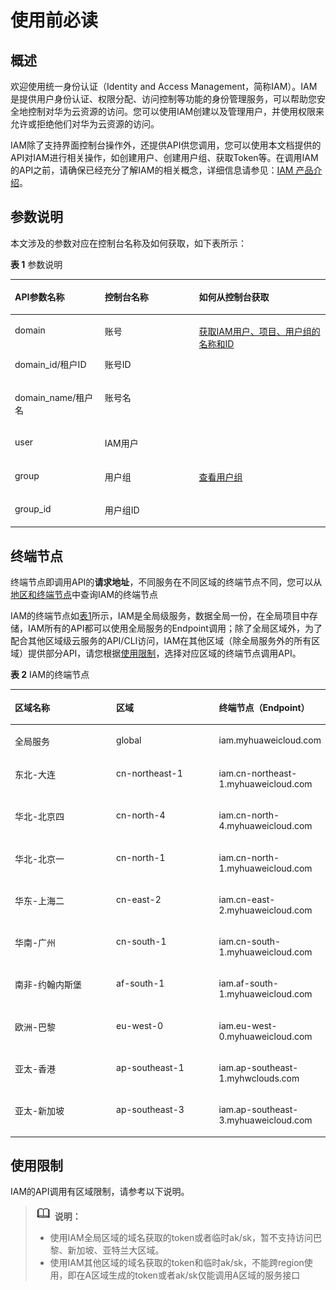 # 使用前必读<a name="zh-cn_topic_0057845582"></a>

## 概述<a name="section9582127133218"></a>

欢迎使用统一身份认证（Identity and Access Management，简称IAM）。IAM是提供用户身份认证、权限分配、访问控制等功能的身份管理服务，可以帮助您安全地控制对华为云资源的访问。您可以使用IAM创建以及管理用户，并使用权限来允许或拒绝他们对华为云资源的访问。

IAM除了支持界面控制台操作外，还提供API供您调用，您可以使用本文档提供的API对IAM进行相关操作，如创建用户、创建用户组、获取Token等。在调用IAM的API之前，请确保已经充分了解IAM的相关概念，详细信息请参见：[IAM 产品介绍](https://support.huaweicloud.com/productdesc-iam/iam_01_0026.html)。

## 参数说明<a name="section1359652110585"></a>

本文涉及的参数对应在控制台名称及如何获取，如下表所示：

**表 1**  参数说明

<a name="table1775352110590"></a>
<table><thead align="left"><tr id="row17531621205918"><th class="cellrowborder" valign="top" width="28.51%" id="mcps1.2.4.1.1"><p id="p2753112116590"><a name="p2753112116590"></a><a name="p2753112116590"></a>API参数名称</p>
</th>
<th class="cellrowborder" valign="top" width="29.94%" id="mcps1.2.4.1.2"><p id="p1575315219594"><a name="p1575315219594"></a><a name="p1575315219594"></a>控制台名称</p>
</th>
<th class="cellrowborder" valign="top" width="41.55%" id="mcps1.2.4.1.3"><p id="p14609557128"><a name="p14609557128"></a><a name="p14609557128"></a>如何从控制台获取</p>
</th>
</tr>
</thead>
<tbody><tr id="row1983455710311"><td class="cellrowborder" valign="top" width="28.51%" headers="mcps1.2.4.1.1 "><p id="p88351057935"><a name="p88351057935"></a><a name="p88351057935"></a>domain</p>
</td>
<td class="cellrowborder" valign="top" width="29.94%" headers="mcps1.2.4.1.2 "><p id="p198350579316"><a name="p198350579316"></a><a name="p198350579316"></a>账号</p>
</td>
<td class="cellrowborder" rowspan="4" valign="top" width="41.55%" headers="mcps1.2.4.1.3 "><p id="p939118591875"><a name="p939118591875"></a><a name="p939118591875"></a><a href="获取IAM用户-项目-用户组的名称和ID.md">获取IAM用户、项目、用户组的名称和ID</a></p>
</td>
</tr>
<tr id="row16753202117597"><td class="cellrowborder" valign="top" headers="mcps1.2.4.1.1 "><p id="p207531121165910"><a name="p207531121165910"></a><a name="p207531121165910"></a>domain_id/租户ID</p>
</td>
<td class="cellrowborder" valign="top" headers="mcps1.2.4.1.2 "><p id="p27531921125916"><a name="p27531921125916"></a><a name="p27531921125916"></a>账号ID</p>
</td>
</tr>
<tr id="row1775314211597"><td class="cellrowborder" valign="top" headers="mcps1.2.4.1.1 "><p id="p475332113598"><a name="p475332113598"></a><a name="p475332113598"></a>domain_name/租户名</p>
</td>
<td class="cellrowborder" valign="top" headers="mcps1.2.4.1.2 "><p id="p5753152111593"><a name="p5753152111593"></a><a name="p5753152111593"></a>账号名</p>
</td>
</tr>
<tr id="row1634316554412"><td class="cellrowborder" valign="top" headers="mcps1.2.4.1.1 "><p id="p1134411556416"><a name="p1134411556416"></a><a name="p1134411556416"></a>user</p>
</td>
<td class="cellrowborder" valign="top" headers="mcps1.2.4.1.2 "><p id="p153444553419"><a name="p153444553419"></a><a name="p153444553419"></a>IAM用户</p>
</td>
</tr>
<tr id="row436204514713"><td class="cellrowborder" valign="top" width="28.51%" headers="mcps1.2.4.1.1 "><p id="p436216451677"><a name="p436216451677"></a><a name="p436216451677"></a>group</p>
</td>
<td class="cellrowborder" valign="top" width="29.94%" headers="mcps1.2.4.1.2 "><p id="p15362345773"><a name="p15362345773"></a><a name="p15362345773"></a>用户组</p>
</td>
<td class="cellrowborder" rowspan="2" valign="top" width="41.55%" headers="mcps1.2.4.1.3 "><p id="p1974044161218"><a name="p1974044161218"></a><a name="p1974044161218"></a><a href="https://support.huaweicloud.com/usermanual-iam/zh-cn_topic_0085605493.html" target="_blank" rel="noopener noreferrer">查看用户组</a></p>
</td>
</tr>
<tr id="row11130115441019"><td class="cellrowborder" valign="top" headers="mcps1.2.4.1.1 "><p id="p71311954181019"><a name="p71311954181019"></a><a name="p71311954181019"></a>group_id</p>
</td>
<td class="cellrowborder" valign="top" headers="mcps1.2.4.1.2 "><p id="p613165471013"><a name="p613165471013"></a><a name="p613165471013"></a>用户组ID</p>
</td>
</tr>
</tbody>
</table>

## 终端节点<a name="section1661773463712"></a>

终端节点即调用API的**请求地址**，不同服务在不同区域的终端节点不同，您可以从[地区和终端节点](https://developer.huaweicloud.com/endpoint?IAM)中查询IAM的终端节点

IAM的终端节点如[表1](#table11618183414370)所示，IAM是全局级服务，数据全局一份，在全局项目中存储，IAM所有的API都可以使用全局服务的Endpoint调用；除了全局区域外，为了配合其他区域级云服务的API/CLI访问，IAM在其他区域（除全局服务外的所有区域）提供部分API，请您根据[使用限制](#section48111232173215)，选择对应区域的终端节点调用API。

**表 2**  IAM的终端节点

<a name="table11618183414370"></a>
<table><thead align="left"><tr id="row1461814345375"><th class="cellrowborder" valign="top" width="33.33333333333333%" id="mcps1.2.4.1.1"><p id="p14618534163714"><a name="p14618534163714"></a><a name="p14618534163714"></a>区域名称</p>
</th>
<th class="cellrowborder" valign="top" width="33.33333333333333%" id="mcps1.2.4.1.2"><p id="p6618163423719"><a name="p6618163423719"></a><a name="p6618163423719"></a>区域</p>
</th>
<th class="cellrowborder" valign="top" width="33.33333333333333%" id="mcps1.2.4.1.3"><p id="p16182341375"><a name="p16182341375"></a><a name="p16182341375"></a>终端节点（Endpoint）</p>
</th>
</tr>
</thead>
<tbody><tr id="row9619113415378"><td class="cellrowborder" valign="top" width="33.33333333333333%" headers="mcps1.2.4.1.1 "><p id="p1961923411373"><a name="p1961923411373"></a><a name="p1961923411373"></a>全局服务</p>
</td>
<td class="cellrowborder" valign="top" width="33.33333333333333%" headers="mcps1.2.4.1.2 "><p id="p14619163410376"><a name="p14619163410376"></a><a name="p14619163410376"></a>global</p>
</td>
<td class="cellrowborder" valign="top" width="33.33333333333333%" headers="mcps1.2.4.1.3 "><p id="p126193343378"><a name="p126193343378"></a><a name="p126193343378"></a>iam.myhuaweicloud.com</p>
</td>
</tr>
<tr id="row12619123413715"><td class="cellrowborder" valign="top" width="33.33333333333333%" headers="mcps1.2.4.1.1 "><p id="p961910347371"><a name="p961910347371"></a><a name="p961910347371"></a>东北-大连</p>
</td>
<td class="cellrowborder" valign="top" width="33.33333333333333%" headers="mcps1.2.4.1.2 "><p id="p4619133419379"><a name="p4619133419379"></a><a name="p4619133419379"></a>cn-northeast-1</p>
</td>
<td class="cellrowborder" valign="top" width="33.33333333333333%" headers="mcps1.2.4.1.3 "><p id="p17619163463720"><a name="p17619163463720"></a><a name="p17619163463720"></a>iam.cn-northeast-1.myhuaweicloud.com</p>
</td>
</tr>
<tr id="row16619173411373"><td class="cellrowborder" valign="top" width="33.33333333333333%" headers="mcps1.2.4.1.1 "><p id="p15619123463714"><a name="p15619123463714"></a><a name="p15619123463714"></a>华北-北京四</p>
</td>
<td class="cellrowborder" valign="top" width="33.33333333333333%" headers="mcps1.2.4.1.2 "><p id="p56191234123718"><a name="p56191234123718"></a><a name="p56191234123718"></a>cn-north-4</p>
</td>
<td class="cellrowborder" valign="top" width="33.33333333333333%" headers="mcps1.2.4.1.3 "><p id="p2061911343376"><a name="p2061911343376"></a><a name="p2061911343376"></a>iam.cn-north-4.myhuaweicloud.com</p>
</td>
</tr>
<tr id="row561993493718"><td class="cellrowborder" valign="top" width="33.33333333333333%" headers="mcps1.2.4.1.1 "><p id="p18619334133720"><a name="p18619334133720"></a><a name="p18619334133720"></a>华北-北京一</p>
</td>
<td class="cellrowborder" valign="top" width="33.33333333333333%" headers="mcps1.2.4.1.2 "><p id="p16191034123718"><a name="p16191034123718"></a><a name="p16191034123718"></a>cn-north-1</p>
</td>
<td class="cellrowborder" valign="top" width="33.33333333333333%" headers="mcps1.2.4.1.3 "><p id="p461963463713"><a name="p461963463713"></a><a name="p461963463713"></a>iam.cn-north-1.myhuaweicloud.com</p>
</td>
</tr>
<tr id="row66191334153711"><td class="cellrowborder" valign="top" width="33.33333333333333%" headers="mcps1.2.4.1.1 "><p id="p186201034123719"><a name="p186201034123719"></a><a name="p186201034123719"></a>华东-上海二</p>
</td>
<td class="cellrowborder" valign="top" width="33.33333333333333%" headers="mcps1.2.4.1.2 "><p id="p9620193493714"><a name="p9620193493714"></a><a name="p9620193493714"></a>cn-east-2</p>
</td>
<td class="cellrowborder" valign="top" width="33.33333333333333%" headers="mcps1.2.4.1.3 "><p id="p462053418376"><a name="p462053418376"></a><a name="p462053418376"></a>iam.cn-east-2.myhuaweicloud.com</p>
</td>
</tr>
<tr id="row19620103413371"><td class="cellrowborder" valign="top" width="33.33333333333333%" headers="mcps1.2.4.1.1 "><p id="p126206343377"><a name="p126206343377"></a><a name="p126206343377"></a>华南-广州</p>
</td>
<td class="cellrowborder" valign="top" width="33.33333333333333%" headers="mcps1.2.4.1.2 "><p id="p2062016349372"><a name="p2062016349372"></a><a name="p2062016349372"></a>cn-south-1</p>
</td>
<td class="cellrowborder" valign="top" width="33.33333333333333%" headers="mcps1.2.4.1.3 "><p id="p0620173493718"><a name="p0620173493718"></a><a name="p0620173493718"></a>iam.cn-south-1.myhuaweicloud.com</p>
</td>
</tr>
<tr id="row562083416378"><td class="cellrowborder" valign="top" width="33.33333333333333%" headers="mcps1.2.4.1.1 "><p id="p5620534113714"><a name="p5620534113714"></a><a name="p5620534113714"></a>南非-约翰内斯堡</p>
</td>
<td class="cellrowborder" valign="top" width="33.33333333333333%" headers="mcps1.2.4.1.2 "><p id="p126201034163719"><a name="p126201034163719"></a><a name="p126201034163719"></a>af-south-1</p>
</td>
<td class="cellrowborder" valign="top" width="33.33333333333333%" headers="mcps1.2.4.1.3 "><p id="p106201934133715"><a name="p106201934133715"></a><a name="p106201934133715"></a>iam.af-south-1.myhuaweicloud.com</p>
</td>
</tr>
<tr id="row17620173415379"><td class="cellrowborder" valign="top" width="33.33333333333333%" headers="mcps1.2.4.1.1 "><p id="p9620434183717"><a name="p9620434183717"></a><a name="p9620434183717"></a>欧洲-巴黎</p>
</td>
<td class="cellrowborder" valign="top" width="33.33333333333333%" headers="mcps1.2.4.1.2 "><p id="p7620173411371"><a name="p7620173411371"></a><a name="p7620173411371"></a>eu-west-0</p>
</td>
<td class="cellrowborder" valign="top" width="33.33333333333333%" headers="mcps1.2.4.1.3 "><p id="p1762073413711"><a name="p1762073413711"></a><a name="p1762073413711"></a>iam.eu-west-0.myhuaweicloud.com</p>
</td>
</tr>
<tr id="row1162043412371"><td class="cellrowborder" valign="top" width="33.33333333333333%" headers="mcps1.2.4.1.1 "><p id="p76201134133720"><a name="p76201134133720"></a><a name="p76201134133720"></a>亚太-香港</p>
</td>
<td class="cellrowborder" valign="top" width="33.33333333333333%" headers="mcps1.2.4.1.2 "><p id="p162053412371"><a name="p162053412371"></a><a name="p162053412371"></a>ap-southeast-1</p>
</td>
<td class="cellrowborder" valign="top" width="33.33333333333333%" headers="mcps1.2.4.1.3 "><p id="p262110348371"><a name="p262110348371"></a><a name="p262110348371"></a>iam.ap-southeast-1.myhwclouds.com</p>
</td>
</tr>
<tr id="row1162163414379"><td class="cellrowborder" valign="top" width="33.33333333333333%" headers="mcps1.2.4.1.1 "><p id="p76211341379"><a name="p76211341379"></a><a name="p76211341379"></a>亚太-新加坡</p>
</td>
<td class="cellrowborder" valign="top" width="33.33333333333333%" headers="mcps1.2.4.1.2 "><p id="p1762193416378"><a name="p1762193416378"></a><a name="p1762193416378"></a>ap-southeast-3</p>
</td>
<td class="cellrowborder" valign="top" width="33.33333333333333%" headers="mcps1.2.4.1.3 "><p id="p106211340378"><a name="p106211340378"></a><a name="p106211340378"></a>iam.ap-southeast-3.myhuaweicloud.com</p>
</td>
</tr>
</tbody>
</table>

## 使用限制<a name="section48111232173215"></a>

IAM的API调用有区域限制，请参考以下说明。

>![](public_sys-resources/icon-note.gif) **说明：**   
>-   使用IAM全局区域的域名获取的token或者临时ak/sk，暂不支持访问巴黎、新加坡、亚特兰大区域。  
>-   使用IAM其他区域的域名获取的token和临时ak/sk，不能跨region使用，即在A区域生成的token或者ak/sk仅能调用A区域的服务接口  

<a name="table12222126162810"></a>
<table><thead align="left"></thead>
<tbody></tbody>
</table>

